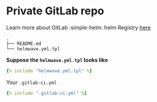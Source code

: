 # Private GitLab repo 

Learn more about GitLab :simple-helm: helm Registry [here](https://docs.gitlab.com/ee/user/packages/helm_repository/)

```shell
.
├── README.md
└── helmwave.yml.tpl
```

**Suppose the `helmwave.yml.tpl` looks like**

```yaml
{% include "helmwave.yml.tpl" %}
```

Your `.gitlab-ci.yml` 

```yaml
{% include ".gitlab-ci.yml" %}
```
